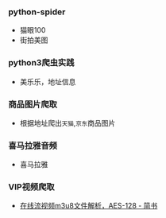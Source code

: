 ### python-spider
- 猫眼100
- 街拍美图

### python3爬虫实践
- 美乐乐，地址信息

### 商品图片爬取
- 根据地址爬出`天猫`,`京东`商品图片

### 喜马拉雅音频

- 喜马拉雅

### VIP视频爬取

- [在线流视频m3u8文件解析，AES-128 - 简书](https://www.jianshu.com/p/dee16407a776)

